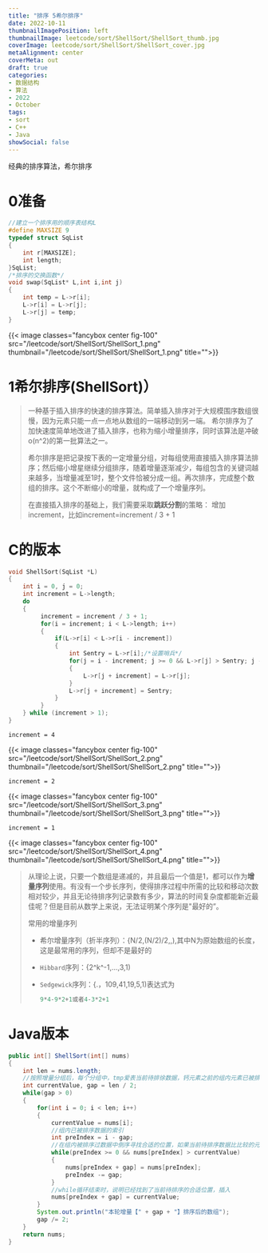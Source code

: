 ```yaml
---
title: "排序 5希尔排序"
date: 2022-10-11
thumbnailImagePosition: left
thumbnailImage: leetcode/sort/ShellSort/ShellSort_thumb.jpg
coverImage: leetcode/sort/ShellSort/ShellSort_cover.jpg
metaAlignment: center
coverMeta: out
draft: true
categories:
- 数据结构
- 算法
- 2022
- October
tags:
- sort
- C++
- Java
showSocial: false
---
```


经典的排序算法，希尔排序

<!--more-->
# 0准备

```c
//建立一个排序用的顺序表结构L
#define MAXSIZE 9
typedef struct SqList
{
    int r[MAXSIZE];
    int length;
}SqList;
/*排序的交换函数*/
void swap(SqList* L,int i,int j)
{
    int temp = L->r[i];
    L->r[i] = L->r[j];
    L->r[j] = temp;
}
```

{{< image classes="fancybox center fig-100" src="/leetcode/sort/ShellSort/ShellSort_1.png" thumbnail="/leetcode/sort/ShellSort/ShellSort_1.png" title="">}}



# 1希尔排序(ShellSort)）

> 一种基于插入排序的快速的排序算法。简单插入排序对于大规模围序数组很慢，因为元素只能一点一点地从数组的一端移动到另一端。
> 希尔排序为了加快速度简单地改进了插入排序，也称为缩小增量排序，同时该算法是冲破o(n^2)的第一批算法之一。
>
> 希尔排序是把记录按下表的一定增量分组，对每组使用直接插入排序算法排序；然后缩小增星继续分组排序，随着增量逐渐减少，每组包含的关键词越来越多，当增量减至1时，整个文件恰被分成一组。再次排序，完成整个数组的排序。这个不断缩小的增量，就构成了一个增量序列。
>
> 在直接插入排序的基础上，我们需要采取**跳跃分割**的策略：
> 增加increment，比如increment=increment / 3 + 1





# C的版本

```c++
void ShellSort(SqList *L)
{
    int i = 0, j = 0;
    int increment = L->length;
    do
    {
         increment = increment / 3 + 1;
         for(i = increment; i < L->length; i++)
         {
             if(L->r[i] < L->r[i - increment])
             {
                 int Sentry = L->r[i];/*设置哨兵*/
                 for(j = i - increment; j >= 0 && L->r[j] > Sentry; j -= increment)
                 {
                     L->r[j + increment] = L->r[j];
                 }
                 L->r[j + increment] = Sentry;
             }
         }
    } while (increment > 1);
}
```

 `increment = 4`

{{< image classes="fancybox center fig-100" src="/leetcode/sort/ShellSort/ShellSort_2.png" thumbnail="/leetcode/sort/ShellSort/ShellSort_2.png" title="">}}

 `increment = 2`

{{< image classes="fancybox center fig-100" src="/leetcode/sort/ShellSort/ShellSort_3.png" thumbnail="/leetcode/sort/ShellSort/ShellSort_3.png" title="">}}

 `increment = 1`

{{< image classes="fancybox center fig-100" src="/leetcode/sort/ShellSort/ShellSort_4.png" thumbnail="/leetcode/sort/ShellSort/ShellSort_4.png" title="">}}

> 从理论上说，只要一个数组是递减的，并且最后一个值是1，都可以作为**增量序列**使用。有没有一个步长序列，使得排序过程中所需的比较和移动次数相对较少，并且无论待排序列记录数有多少，算法的时间复杂度都能新近最佳呢？但是目前从数学上来说，无法证明某个序列是"最好的”。
>
> 常用的增量序列
>
> - 希尔增量序列（折半序列）：{N/2,(N/2)/2,,),其中N为原始数组的长度，这是最常用的序列，但却不是最好的
>
> - `Hibbard`序列：{2^k^-1,...,3,1)
>
> - `Sedgewick`序列：{.，109,41,19,5,1)表达式为
>
>   ```c++
>   9*4-9*2+1或者4-3*2+1
>   ```



# Java版本

```java
public int[] ShellSort(int[] nums)
{
    int len = nums.length;
    //按照增量分组后，每个分组中，tmp爱表当前待排徐数据，钙元素之前的组内元素已被排序过
    int currentValue, gap = len / 2;
    while(gap > 0)
    {
        for(int i = 0; i < len; i++)
        {
            currentValue = nums[i];
            //组内已被排序数据的索引
            int preIndex = i - gap;
            //在组内被排序过数据中倒序寻找合适的位置，如果当前待排序数据比比较的元素小，则将比较的元素再组内后移一位
            while(preIndex >= 0 && nums[preIndex] > currentValue)
            {
                nums[preIndex + gap] = nums[preIndex];
                preIndex -= gap;
            }
            //while循环结束时，说明已经找到了当前待排序的合适位置，插入
            nums[preIndex + gap] = currentValue;
        }
        System.out.println("本轮增量【" + gap + "】排序后的数组");
        gap /= 2;
    }
    return nums;
}
```



